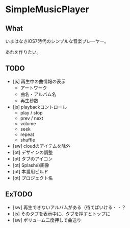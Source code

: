 # SimpleMusicPlayer

## What
いまはなきiOS7時代のシンプルな音楽プレーヤー。

あれを作りたい。

## TODO
- [js] 再生中の曲情報の表示
  - アートワーク
  - 曲名・アルバム名
  - 再生秒数
- [js] playbackコントロール
  - play / stop
  - prev / next
  - volume
  - seek
  - repeat
  - shuffle
- [sw] cloudのアイテムを除外
- [ot] デザインの調整
- [ot] タブのアイコン
- [ot] Splashの画像
- [ot] 本番用ビルド
- [ot] プロジェクト名

## ExTODO
- [sw] 再生できないアルバムがある（待てばいける・・？
- [js] そのタブを表示中に、タブを押すとトップに
- [sw] ボリューム二度押しで曲送り
